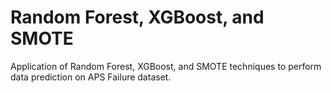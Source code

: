 # Random Forest, XGBoost, and SMOTE
Application of Random Forest, XGBoost, and SMOTE techniques to perform data prediction on APS Failure dataset.
